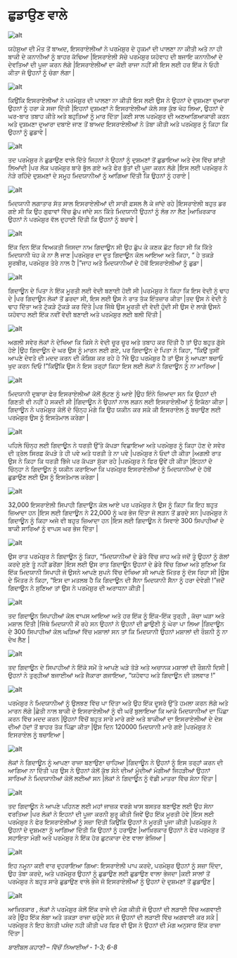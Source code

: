 # ਛੁਡਾਉਣ ਵਾਲੇ

![alt](https://cdn.door43.org/obs/jpg/360px/obs-en-16-01.jpg)

ਯਹੋਸ਼ੁਆ  ਦੀ ਮੌਤ ਤੋਂ ਬਾਅਦ, ਇਸਰਾਏਲੀਆਂ ਨੇ ਪਰਮੇਸ਼ੁਰ ਦੇ ਹੁਕਮਾਂ ਦੀ ਪਾਲਣਾ ਨਾ ਕੀਤੀ ਅਤੇ ਨਾ ਹੀ ਬਾਕੀ ਦੇ ਕਨਾਨੀਆਂ ਨੂੰ ਬਾਹਰ ਕੱਢਿਆ |ਇਸਰਾਏਲੀ ਸੱਚੇ ਪਰਮੇਸ਼ੁਰ  ਯਹੋਵਾਹ  ਦੀ ਬਜਾਇ ਕਨਾਨੀਆਂ ਦੇ ਦੇਵਤਿਆਂ ਦੀ ਪੂਜਾ ਕਰਨ ਲੱਗੇ |ਇਸਰਾਏਲੀਆਂ ਦਾ ਕੋਈ ਰਾਜਾ ਨਹੀਂ ਸੀ ਇਸ ਲਈ ਹਰ ਇੱਕ ਨੇ ਓਹੀ ਕੀਤਾ ਜੋ ਉਹਨਾਂ ਨੂੰ ਚੰਗਾ ਲੱਗਾ |

![alt](https://cdn.door43.org/obs/jpg/360px/obs-en-16-02.jpg)

ਕਿਉਂਕਿ ਇਸਰਾਏਲੀਆਂ ਨੇ ਪਰਮੇਸ਼ੁਰ  ਦੀ ਪਾਲਣਾ  ਨਾ ਕੀਤੀ ਇਸ ਲਈ ਉਸ ਨੇ ਉਹਨਾਂ ਦੇ ਦੁਸ਼ਮਣਾ ਦੁਆਰਾ ਉਹਨਾਂ ਨੂੰ ਹਰਾ ਕੇ ਸਜਾ ਦਿੱਤੀ |ਇਹਨਾਂ ਦੁਸ਼ਮਣਾਂ ਨੇ ਇਸਰਾਏਲੀਆਂ ਕੋਲੋ ਸਭ ਕੁੱਝ ਖੋਹ ਲਿਆ, ਉਹਨਾਂ ਦੇ ਘਰ-ਬਾਰ  ਤਬਾਹ ਕੀਤੇ ਅਤੇ ਬਹੁਤਿਆਂ ਨੂੰ ਮਾਰ ਦਿੱਤਾ |ਕਈ ਸਾਲ ਪਰਮੇਸ਼ੁਰ  ਦੀ ਅਣਆਗਿਆਕਾਰੀ ਕਰਨ ਅਤੇ ਦੁਸ਼ਮਣਾ ਦੁਆਰਾ ਦਬਾਏ ਜਾਣ ਤੋਂ ਬਾਅਦ ਇਸਰਾਏਲੀਆਂ ਨੇ ਤੋਬਾ  ਕੀਤੀ ਅਤੇ ਪਰਮੇਸ਼ੁਰ ਨੂੰ ਕਿਹਾ ਕਿ ਉਹਨਾਂ ਨੂੰ ਛੁਡਾਵੇ |

![alt](https://cdn.door43.org/obs/jpg/360px/obs-en-16-03.jpg)

ਤਦ  ਪਰਮੇਸ਼ੁਰ  ਨੇ ਛੁਡਾਉਣ ਵਾਲੇ ਦਿੱਤੇ ਜਿਹਨਾਂ ਨੇ ਉਹਨਾਂ ਨੂੰ ਦੁਸ਼ਮਣਾਂ ਤੋਂ ਛੁਡਾਇਆ ਅਤੇ ਦੇਸ ਵਿੱਚ ਸ਼ਾਂਤੀ ਲਿਆਂਦੀ |ਪਰ ਲੋਕ ਪਰਮੇਸ਼ੁਰ  ਬਾਰੇ ਭੁੱਲ ਗਏ ਅਤੇ ਫੇਰ ਬੁੱਤਾਂ ਦੀ ਪੂਜਾ ਕਰਨ ਲੱਗੇ |ਇਸ ਲਈ ਪਰਮੇਸ਼ੁਰ  ਨੇ ਨੇੜੇ ਰਹਿੰਦੇ ਦੁਸ਼ਮਣਾਂ ਦੇ ਸਮੂਹ  ਮਿਦਯਾਨੀਆਂ ਨੂੰ ਆਗਿਆ ਦਿੱਤੀ ਕਿ ਉਹਨਾਂ ਨੂੰ ਹਰਾਏ |

![alt](https://cdn.door43.org/obs/jpg/360px/obs-en-16-04.jpg)

ਮਿਦਯਾਨੀ ਲਗਾਤਾਰ ਸੱਤ ਸਾਲ ਇਸਰਾਏਲੀਆਂ ਦੀ ਸਾਰੀ ਫ਼ਸਲ ਲੈ ਕੇ ਜਾਂਦੇ ਰਹੇ |ਇਸਰਾਏਲੀ ਬਹੁਤ ਡਰ ਗਏ ਸੀ ਕਿ ਉਹ ਗੁਫਾਵਾਂ ਵਿੱਚ ਛੁੱਪ ਜਾਂਦੇ ਸਨ ਕਿੱਤੇ ਮਿਦਯਾਨੀ ਉਹਨਾਂ ਨੂੰ ਲੱਭ ਨਾ ਲੈਣ |ਆਖ਼ਿਰਕਾਰ  ਉਹਨਾਂ ਨੇ ਪਰਮੇਸ਼ੁਰ ਵੱਲ ਦੁਹਾਈ ਦਿੱਤੀ ਕਿ ਉਹਨਾਂ ਨੂੰ ਬਚਾਵੇ |

![alt](https://cdn.door43.org/obs/jpg/360px/obs-en-16-05.jpg)

ਇੱਕ ਦਿਨ ਇੱਕ  ਵਿਅਕਤੀ ਜਿਸਦਾ ਨਾਮ ਗਿਦਾਊਨ ਸੀ ਉਹ ਛੁੱਪ ਕੇ ਕਣਕ ਛੱਟ ਰਿਹਾ ਸੀ ਕਿ ਕਿੱਤੇ ਮਿਦਯਾਨੀ ਖੋਹ ਕੇ ਨਾ ਲੈ ਜਾਣ |ਪਰਮੇਸ਼ੁਰ  ਦਾ ਦੂਤ ਗਿਦਾਊਨ ਕੋਲ ਆਇਆ ਅਤੇ ਕਿਹਾ, “ ਹੇ ਤਕੜੇ ਸੂਰਬੀਰ, ਪਰਮੇਸ਼ੁਰ  ਤੇਰੇ ਨਾਲ ਹੈ |”ਜਾਹ ਅਤੇ ਮਿਦਯਾਨੀਆਂ ਦੇ ਹੱਥੋਂ ਇਸਰਾਏਲੀਆਂ ਨੂੰ ਛੁਡਾ |

![alt](https://cdn.door43.org/obs/jpg/360px/obs-en-16-06.jpg)

ਗਿਦਾਊਨ ਦੇ ਪਿਤਾ ਨੇ ਇੱਕ  ਮੂਰਤੀ ਲਈ ਵੇਦੀ  ਬਣਾਈ ਹੋਈ ਸੀ |ਪਰਮੇਸ਼ੁਰ  ਨੇ ਕਿਹਾ ਕਿ ਇਸ ਵੇਦੀ  ਨੂੰ ਢਾਹ ਦੇ |ਪਰ ਗਿਦਾਊਨ ਲੋਕਾਂ ਤੋਂ ਡਰਦਾ ਸੀ, ਇਸ ਲਈ ਉਸ ਨੇ ਰਾਤ ਤੱਕ ਇੰਤਜ਼ਾਰ ਕੀਤਾ |ਤਦ ਉਸ ਨੇ ਵੇਦੀ  ਨੂੰ ਢਾਹ  ਦਿੱਤਾ ਅਤੇ ਟੁੱਕੜੇ ਟੁੱਕੜੇ ਕਰ ਦਿੱਤੇ |ਪਰ ਜਿੱਥੇ ਉਸ ਮੂਰਤੀ ਦੀ ਵੇਦੀ  ਹੁੰਦੀ ਸੀ ਉਸ ਦੇ ਲਾਗੇ ਉਸਨੇ ਯਹੋਵਾਹ  ਲਈ ਇੱਕ  ਨਵੀਂ ਵੇਦੀ  ਬਣਾਈ ਅਤੇ ਪਰਮੇਸ਼ੁਰ  ਲਈ ਬਲੀ ਦਿੱਤੀ | 

![alt](https://cdn.door43.org/obs/jpg/360px/obs-en-16-07.jpg)

ਅਗਲੀ ਸਵੇਰ ਲੋਕਾਂ ਨੇ ਦੇਖਿਆ ਕਿ ਕਿਸੇ ਨੇ ਵੇਦੀ ਚੂਰ ਚੂਰ ਅਤੇ ਤਬਾਹ ਕਰ ਦਿੱਤੀ ਹੈ ਤਾਂ ਉਹ ਬਹੁਤ ਗੁੱਸੇ ਹੋਏ |ਉਹ ਗਿਦਾਊਨ ਦੇ ਘਰ ਉਸ ਨੂੰ ਮਾਰਨ ਲਈ ਗਏ, ਪਰ ਗਿਦਾਊਨ ਦੇ ਪਿਤਾ ਨੇ ਕਿਹਾ, “ਕਿਉਂ ਤੁਸੀਂ ਆਪਣੇ ਦੇਵਤੇ ਦੀ ਮਦਦ ਕਰਨ ਦੀ ਕੋਸ਼ਿਸ਼ ਕਰ ਰਹੇ ਹੋ ?ਜੇ  ਉਹ ਪਰਮੇਸ਼ੁਰ  ਹੈ ਤਾਂ ਉਸ ਨੂੰ ਆਪਣਾ ਬਚਾਓ ਖੁਦ ਕਰਨ ਦਿਓ !”ਕਿਉਂਕਿ ਉਸ ਨੇ ਇਸ ਤਰ੍ਹਾਂ  ਕਿਹਾ ਇਸ ਲਈ ਲੋਕਾਂ ਨੇ ਗਿਦਾਊਨ ਨੂੰ ਨਾ ਮਾਰਿਆ |

![alt](https://cdn.door43.org/obs/jpg/360px/obs-en-16-08.jpg)

ਮਿਦਯਾਨੀ ਦੁਬਾਰਾ ਫੇਰ ਇਸਰਾਏਲੀਆਂ ਕੋਲੋਂ ਲੁੱਟਣ ਨੂੰ ਆਏ |ਉਹ ਇੰਨੇ ਜ਼ਿਆਦਾ ਸਨ ਕਿ ਉਹਨਾਂ ਦੀ ਗਿਣਤੀ ਵੀ ਨਹੀਂ ਹੋ ਸਕਦੀ ਸੀ |ਗਿਦਾਊਨ ਨੇ ਉਹਨਾਂ ਨਾਲ ਲੜਨ ਲਈ ਇਸਰਾਏਲੀਆਂ ਨੂੰ ਇਕੱਠਾ ਕੀਤਾ |ਗਿਦਾਊਨ ਨੇ ਪਰਮੇਸ਼ੁਰ ਕੋਲੋਂ ਦੋ ਚਿੰਨ੍ਹ ਮੰਗੇ ਕਿ ਉਹ ਯਕੀਨ ਕਰ ਸਕੇ ਕੀ ਇਸਰਾਏਲ ਨੂੰ ਬਚਾਉਣ ਲਈ ਪਰਮੇਸ਼ੁਰ ਉਸ ਨੂੰ ਇਸਤੇਮਾਲ ਕਰੇਗਾ |

![alt](https://cdn.door43.org/obs/jpg/360px/obs-en-16-09.jpg)

ਪਹਿਲੇ ਚਿੰਨ੍ਹ ਲਈ ਗਿਦਾਊਨ ਨੇ ਧਰਤੀ ਉੱਤੇ ਕੱਪੜਾ ਵਿਛਾਇਆ ਅਤੇ ਪਰਮੇਸ਼ੁਰ  ਨੂੰ ਕਿਹਾ ਹੋਣ ਦੇ ਸਵੇਰ ਦੀ ਤ੍ਰੇਲ ਸਿਰਫ਼  ਕੱਪੜੇ  ਤੇ ਹੀ ਪਵੇ ਅਤੇ ਧਰਤੀ ਤੇ ਨਾ ਪਵੇ |ਪਰਮੇਸ਼ੁਰ  ਨੇ ਓਦਾਂ ਹੀ ਕੀਤਾ |ਅਗਲੀ ਰਾਤ ਉਸ ਨੇ ਕਿਹਾ ਕਿ ਧਰਤੀ ਭਿੱਜੇ ਪਰ ਕੱਪੜਾ  ਸੁੱਕਾ ਰਹੇ |ਪਰਮੇਸ਼ੁਰ  ਨੇ ਫਿਰ ਉਵੇਂ  ਹੀ ਕੀਤਾ |ਇਹਨਾਂ ਦੋ ਚਿੰਨ੍ਹਾ ਨੇ ਗਿਦਾਊਨ ਨੂੰ ਯਕੀਨ ਕਰਾਇਆ ਕਿ ਪਰਮੇਸ਼ੁਰ  ਇਸਰਾਏਲੀਆਂ ਨੂੰ ਮਿਦਯਾਨੀਆਂ  ਦੇ ਹੱਥੋਂ ਛੁਡਾਉਣ ਲਈ ਉਸ ਨੂੰ ਇਸਤੇਮਾਲ ਕਰੇਗਾ |

![alt](https://cdn.door43.org/obs/jpg/360px/obs-en-16-10.jpg)

32,000   ਇਸਰਾਏਲੀ ਸਿਪਾਹੀ ਗਿਦਾਊਨ ਕੋਲ ਆਏ ਪਰ ਪਰਮੇਸ਼ੁਰ  ਨੇ ਉਸ ਨੂੰ ਕਿਹਾ ਕਿ ਇਹ ਬਹੁਤ ਜ਼ਿਆਦਾ ਹਨ |ਇਸ ਲਈ ਗਿਦਾਊਨ ਨੇ 22,000  ਨੂੰ ਘਰ ਭੇਜ ਦਿੱਤਾ ਜੋ ਲੜਨ ਤੋਂ ਡਰਦੇ ਸਨ |ਪਰਮੇਸ਼ੁਰ  ਨੇ ਗਿਦਾਊਨ ਨੂੰ ਕਿਹਾ ਅਜੇ ਵੀ ਬਹੁਤ ਜ਼ਿਆਦਾ  ਹਨ |ਇਸ ਲਈ ਗਿਦਾਊਨ ਨੇ ਸਿਵਾਏ 300 ਸਿਪਾਹੀਆਂ ਦੇ ਬਾਕੀ ਸਾਰਿਆਂ ਨੂੰ ਵਾਪਸ ਘਰ ਭੇਜ ਦਿੱਤਾ |

![alt](https://cdn.door43.org/obs/jpg/360px/obs-en-16-11.jpg)

ਉਸ ਰਾਤ ਪਰਮੇਸ਼ੁਰ  ਨੇ ਗਿਦਾਊਨ ਨੂੰ ਕਿਹਾ, “ਮਿਦਯਾਨੀਆਂ  ਦੇ ਡੇਰੇ ਵਿੱਚ  ਜਾਹ ਅਤੇ ਜਦੋਂ ਤੂੰ ਉਹਨਾਂ ਨੂੰ ਗੱਲਾਂ ਕਰਦੇ ਸੁਣੇ ਤੂੰ ਨਹੀਂ ਡਰੇਂਗਾ |ਇਸ ਲਈ ਉਸ ਰਾਤ ਗਿਦਾਊਨ ਉਹਨਾਂ ਦੇ ਡੇਰੇ ਵਿੱਚ  ਗਿਆ ਅਤੇ ਸੁਣਿਆ ਕਿ ਇੱਕ ਮਿਦਯਾਨੀ ਸਿਪਾਹੀ ਜੋ ਉਸਨੇ ਆਪਣੇ ਸੁਪਨੇ ਵਿੱਚ ਦੇਖਿਆ ਸੀ ਆਪਣੇ ਮਿੱਤਰ ਨੂੰ ਦੱਸ ਰਿਹਾ ਸੀ |ਉਸ ਦੇ ਮਿੱਤਰ ਨੇ ਕਿਹਾ, “ਇਸ ਦਾ ਮਤਲਬ ਹੈ ਕਿ ਗਿਦਾਊਨ ਦੀ ਸੈਨਾ ਮਿਦਯਾਨੀ ਸੈਨਾ ਨੂੰ ਹਰਾ ਦੇਵੇਗੀ !”ਜਦੋਂ ਗਿਦਾਊਨ ਨੇ ਸੁਣਿਆ ਤਾਂ ਉਸ ਨੇ ਪਰਮੇਸ਼ੁਰ  ਦੀ ਅਰਾਧਨਾ ਕੀਤੀ |

![alt](https://cdn.door43.org/obs/jpg/360px/obs-en-16-12.jpg)

ਤਦ  ਗਿਦਾਊਨ ਸਿਪਾਹੀਆਂ ਕੋਲ ਵਾਪਸ ਆਇਆ ਅਤੇ ਹਰ ਇੱਕ  ਨੂੰ ਇੱਕ-ਇੱਕ  ਤੁਰ੍ਹੀ , ਕੱਚਾ ਘੜਾ ਅਤੇ ਮਸ਼ਾਲ ਦਿੱਤੀ |ਜਿੱਥੇ ਮਿਦਯਾਨੀ ਸੌਂ ਰਹੇ ਸਨ ਉਹਨਾਂ ਨੇ ਉਹਨਾਂ ਦੀ ਛਾਉਣੀ ਨੂੰ ਘੇਰਾ ਪਾ ਲਿਆ |ਗਿਦਾਊਨ ਦੇ 300 ਸਿਪਾਹੀਆਂ ਕੋਲ ਘੜਿਆਂ ਵਿੱਚ  ਮਸ਼ਾਲਾਂ ਸਨ ਤਾਂ ਕਿ ਮਿਦਯਾਨੀ ਉਹਨਾਂ ਮਸ਼ਾਲਾਂ ਦੀ ਰੌਸ਼ਨੀ ਨੂੰ ਨਾ ਦੇਖ ਲੈਣ |

![alt](https://cdn.door43.org/obs/jpg/360px/obs-en-16-13.jpg)

ਤਦ  ਗਿਦਾਊਨ ਦੇ ਸਿਪਾਹੀਆਂ ਨੇ ਇੱਕੋ ਸਮੇਂ ਤੇ ਆਪਣੇ ਘੜੇ ਤੋੜੇ ਅਤੇ ਅਚਾਨਕ ਮਸ਼ਾਲਾਂ ਦੀ ਰੌਸ਼ਨੀ ਦਿਸੀ |ਉਹਨਾਂ ਨੇ ਤੁਰ੍ਹੀਆਂ ਬਜਾਈਆਂ ਅਤੇ ਜੈਕਾਰਾ ਗਜਾਇਆ, “ਯਹੋਵਾਹ ਅਤੇ ਗਿਦਾਊਨ ਦੀ ਤਲਵਾਰ  !”

![alt](https://cdn.door43.org/obs/jpg/360px/obs-en-16-14.jpg)

ਪਰਮੇਸ਼ੁਰ  ਨੇ ਮਿਦਯਾਨੀਆਂ ਨੂੰ ਉਲਝਣ ਵਿੱਚ  ਪਾ ਦਿੱਤਾ ਅਤੇ ਉਹ ਇੱਕ  ਦੂਸਰੇ ਉੱਤੇ ਹਮਲਾ ਕਰਨ ਲੱਗੇ ਅਤੇ ਮਾਰਨ ਲੱਗੇ |ਛੇਤੀ ਨਾਲ ਬਾਕੀ ਦੇ ਇਸਰਾਏਲੀਆਂ ਨੂੰ ਵੀ ਘਰੋਂ ਬੁਲਾਇਆ ਕਿ ਆਕੇ  ਮਿਦਯਾਨੀਆਂ ਦਾ ਪਿੱਛਾ ਕਰਨ ਵਿੱਚ  ਮਦਦ  ਕਰਨ |ਉਹਨਾਂ ਵਿੱਚੋਂ  ਬਹੁਤ ਸਾਰੇ ਮਾਰੇ ਗਏ ਅਤੇ ਬਾਕੀਆਂ ਦਾ ਇਸਰਾਏਲੀਆਂ ਦੇ ਦੇਸ ਦੀਆਂ ਹੱਦਾਂ ਤੋਂ ਬਾਹਰ ਤੱਕ ਪਿੱਛਾ ਕੀਤਾ |ਉਸ ਦਿਨ 120000 ਮਿਦਯਾਨੀ ਮਾਰੇ ਗਏ |ਪਰਮੇਸ਼ੁਰ  ਨੇ ਇਸਰਾਏਲ ਨੂੰ ਬਚਾਇਆ |

![alt](https://cdn.door43.org/obs/jpg/360px/obs-en-16-15.jpg)

ਲੋਕਾਂ ਨੇ ਗਿਦਾਊਨ ਨੂੰ ਆਪਣਾ ਰਾਜਾ ਬਣਾਉਣਾ ਚਾਹਿਆ |ਗਿਦਾਊਨ ਨੇ ਉਹਨਾਂ ਨੂੰ ਇਸ ਤਰ੍ਹਾਂ  ਕਰਨ ਦੀ ਆਗਿਆ ਨਾ ਦਿੱਤੀ ਪਰ ਉਸ ਨੇ ਉਹਨਾਂ ਕੋਲੋਂ ਕੁੱਝ ਸੋਨੇ ਦੀਆਂ ਮੂੰਦੀਆਂ ਮੰਗੀਆਂ ਜਿਹੜੀਆਂ ਉਹਨਾਂ ਸਾਰਿਆਂ ਨੇ ਮਿਦਯਾਨੀਆਂ  ਕੋਲੋਂ ਲਈਆਂ ਸਨ |ਲੋਕਾਂ ਨੇ ਗਿਦਾਊਨ ਨੂੰ ਵੱਡੀ ਮਾਤਰਾ ਵਿੱਚ ਸੋਨਾ ਦਿੱਤਾ |

![alt](https://cdn.door43.org/obs/jpg/360px/obs-en-16-16.jpg)

ਤਦ  ਗਿਦਾਊਨ ਨੇ ਆਪਣੇ ਪਹਿਨਣ ਲਈ ਮਹਾਂ ਜਾਜ਼ਕ ਵਰਗੇ ਖਾਸ ਬਸਤਰ ਬਣਾਉਣ ਲਈ ਉਹ ਸੋਨਾ ਵਰਤਿਆ |ਪਰ ਲੋਕਾਂ ਨੇ ਇਹਨਾਂ ਦੀ ਪੂਜਾ ਕਰਨੀ ਸ਼ੁਰੂ ਕੀਤੀ ਜਿਵੇਂ ਉਹ ਇੱਕ  ਮੂਰਤੀ ਹੋਵੇ |ਇਸ ਲਈ ਪਰਮੇਸ਼ੁਰ  ਨੇ ਫੇਰ ਇਸਰਾਏਲੀਆਂ ਨੂੰ ਸਜ਼ਾ ਦਿੱਤੀ ਕਿਉਂਕਿ ਉਹਨਾਂ ਨੇ ਮੂਰਤੀ ਪੂਜਾ ਕੀਤੀ |ਪਰਮੇਸ਼ੁਰ  ਨੇ ਉਹਨਾਂ ਦੇ ਦੁਸ਼ਮਣਾ ਨੂੰ ਆਗਿਆ ਦਿੱਤੀ ਕਿ ਉਹਨਾਂ ਨੂੰ ਹਰਾਉਣ |ਆਖ਼ਿਰਕਾਰ  ਉਹਨਾਂ ਨੇ ਫੇਰ ਪਰਮੇਸ਼ੁਰ  ਤੋਂ ਸਹਾਇਤਾ ਮੰਗੀ ਅਤੇ ਪਰਮੇਸ਼ੁਰ  ਨੇ ਇੱਕ ਹੋਰ ਛੁਟਕਾਰਾ ਦੇਣ ਵਾਲਾ ਭੇਜਿਆ |

![alt](https://cdn.door43.org/obs/jpg/360px/obs-en-16-17.jpg)

ਇਹ ਨਮੂਨਾ ਕਈ ਵਾਰ ਦੁਹਰਾਇਆ ਗਿਆ: ਇਸਰਾਏਲੀ ਪਾਪ ਕਰਦੇ, ਪਰਮੇਸ਼ੁਰ  ਉਹਨਾਂ ਨੂੰ ਸਜ਼ਾ ਦਿੰਦਾ, ਉਹ ਤੋਬਾ  ਕਰਦੇ, ਅਤੇ ਪਰਮੇਸ਼ੁਰ  ਉਹਨਾਂ ਨੂੰ ਛੁਡਾਉਣ ਲਈ ਛੁਡਾਉਣ ਵਾਲਾ ਭੇਜਦਾ |ਕਈ ਸਾਲਾਂ ਤੋਂ ਪਰਮੇਸ਼ੁਰ  ਨੇ ਬਹੁਤ ਸਾਰੇ ਛੁਡਾਉਣ ਵਾਲੇ ਭੇਜੇ ਜੋ ਇਸਰਾਏਲੀਆਂ ਨੂੰ ਉਹਨਾਂ ਦੇ ਦੁਸ਼ਮਣਾਂ ਤੋਂ ਛੁਡਾਉਣ |

![alt](https://cdn.door43.org/obs/jpg/360px/obs-en-16-18.jpg)

ਆਖ਼ਿਰਕਾਰ , ਲੋਕਾਂ ਨੇ ਪਰਮੇਸ਼ੁਰ  ਕੋਲੋਂ ਇੱਕ ਰਾਜੇ ਦੀ ਮੰਗ ਕੀਤੀ ਜੋ ਉਹਨਾਂ ਦੀ ਲੜਾਈ ਵਿੱਚ  ਅਗਵਾਈ  ਕਰੇ |ਉਹ ਇੱਕ ਲੰਬਾ ਅਤੇ ਤਕੜਾ ਰਾਜਾ ਚਹੁੰਦੇ ਸਨ ਜੋ ਉਹਨਾਂ ਦੀ ਲੜਾਈ ਵਿੱਚ  ਅਗਵਾਈ ਕਰ ਸਕੇ |ਪਰਮੇਸ਼ੁਰ  ਨੇ ਇਹ ਬੇਨਤੀ ਪਸੰਦ ਨਹੀ ਕੀਤੀ ਪਰ ਫਿਰ ਵੀ ਉਸ ਨੇ ਉਹਨਾਂ ਦੀ ਮੰਗ ਅਨੁਸਾਰ ਇੱਕ  ਰਾਜਾ ਦਿੱਤਾ |

_ਬਾਈਬਲ ਕਹਾਣੀ – ਵਿੱਚੋਂ ਨਿਆਈਆਂ -  1-3; 6-8_